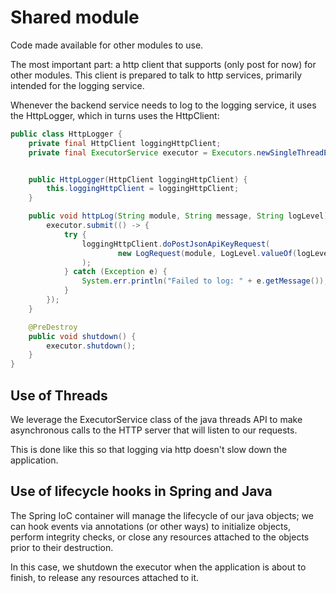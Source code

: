 # Shared module

Code made available for other modules to use.

The most important part: a http client that supports (only post for now) for other modules. This client is prepared to talk to http services, primarily intended for the logging service.

Whenever the backend service needs to log to the logging service, it uses the HttpLogger, which in turns uses the HttpClient:

```java
public class HttpLogger {
    private final HttpClient loggingHttpClient;
    private final ExecutorService executor = Executors.newSingleThreadExecutor();


    public HttpLogger(HttpClient loggingHttpClient) {
        this.loggingHttpClient = loggingHttpClient;
    }

    public void httpLog(String module, String message, String logLevel) {
        executor.submit(() -> {
            try {
                loggingHttpClient.doPostJsonApiKeyRequest(
                        new LogRequest(module, LogLevel.valueOf(logLevel), message)
                );
            } catch (Exception e) {
                System.err.println("Failed to log: " + e.getMessage());
            }
        });
    }

    @PreDestroy
    public void shutdown() {
        executor.shutdown();
    }
}
```

## Use of Threads

We leverage the ExecutorService class of the java threads API to make asynchronous calls to the HTTP server that will listen to our requests. 

This is done like this so that logging via http doesn't slow down the application.

## Use of lifecycle hooks in Spring and Java

The Spring IoC container will manage the lifecycle of our java objects; we can hook events via annotations (or other ways) to initialize objects, perform integrity checks, or close any resources attached to the objects prior to their destruction.

In this case, we shutdown the executor when the application is about to finish, to release any resources attached to it.

